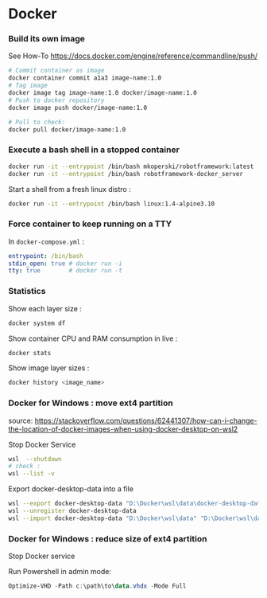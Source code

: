 # Docker 

### Build its own image

See How-To https://docs.docker.com/engine/reference/commandline/push/

```bash
# Commit container as image
docker container commit a1a3 image-name:1.0
# Tag image 
docker image tag image-name:1.0 docker/image-name:1.0
# Push to docker repository
docker image push docker/image-name:1.0

# Pull to check:
docker pull docker/image-name:1.0
```

### Execute a bash shell in a stopped container

```bash
docker run -it --entrypoint /bin/bash mkoperski/robotframework:latest
docker run -it --entrypoint /bin/bash robotframework-docker_server
```
Start a shell from a fresh linux distro :
```bash
docker run -it --entrypoint /bin/bash linux:1.4-alpine3.10
```

### Force container to keep running on a TTY

In `docker-compose.yml` :

```yaml
entrypoint: /bin/bash
stdin_open: true # docker run -i
tty: true        # docker run -t
```

### Statistics

Show each layer size :

```bash
docker system df
```

Show container CPU and RAM consumption in live :

```bash
docker stats
```

Show image layer sizes :

```bash
docker history <image_name>
```

### Docker for Windows : move ext4 partition

source: https://stackoverflow.com/questions/62441307/how-can-i-change-the-location-of-docker-images-when-using-docker-desktop-on-wsl2

Stop Docker Service

```bash
wsl  --shutdown
# check : 
wsl --list -v
```
Export docker-desktop-data into a file

```bash
wsl --export docker-desktop-data "D:\Docker\wsl\data\docker-desktop-data.tar"
wsl --unregister docker-desktop-data
wsl --import docker-desktop-data "D:\Docker\wsl\data" "D:\Docker\wsl\data\docker-desktop-data.tar" --version 2
```

### Docker for Windows : reduce size of ext4 partition

Stop Docker service

Run Powershell in admin mode:

```powershell
Optimize-VHD -Path c:\path\to\data.vhdx -Mode Full
```
